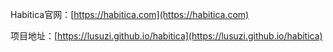 Habitica官网：[https://habitica.com](https://habitica.com)

项目地址：[https://lusuzi.github.io/habitica](https://lusuzi.github.io/habitica)


